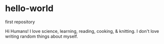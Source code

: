 # hello-world
first repository

Hi Humans!
I love science, learning, reading, cooking, & knitting. I don't love writing random things about myself.
